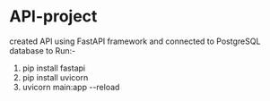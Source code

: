 # API-project
created API using FastAPI framework and connected to PostgreSQL database
to Run:-
1)  pip install fastapi
2)  pip install uvicorn 
3)  uvicorn main:app --reload 

